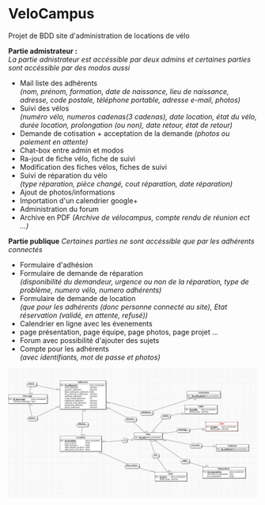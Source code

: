 VeloCampus
==========

Projet de BDD site d'administration de locations de vélo

**Partie admistrateur :**  
*La partie adnistrateur est accéssible par deux admins et certaines parties sont accéssible par des modos aussi*    
 * Mail liste des adhérents  
_(nom, prénom, formation, date de naissance, lieu de naissance, adresse, code postale, téléphone portable, adresse e-mail, photos)_
 * Suivi des vélos  
_(numéro vélo, numeros cadenas(3 cadenas), date location, état du vélo, durée location, prolongation (ou non), date retour, état de retour)_
 * Demande de cotisation + acceptation de la demande
_(photos ou paiement en attente)_
 * Chat-box entre admin et modos
 * Ra-jout de fiche vélo, fiche de suivi 
 * Modification des fiches vélos, fiches de suivi
 * Suivi de réparation du vélo  
_(type réparation, pièce changé, cout réparation, date réparation)_
 * Ajout de photos/informations
 * Importation d'un calendrier google+
 * Administration du forum
 * Archive en PDF
_(Archive de vélocampus, compte rendu de réunion ect ...)_


**Partie publique**
*Certaines parties ne sont accéssible que par les adhérents connectés*  
 * Formulaire d'adhésion
 * Formulaire de demande de réparation  
_(disponibilité du demandeur, urgence ou non de la réparation, type de problème, numero vélo, numero adhérents)_
 * Formulaire de demande de location  
_(que pour les adhérents (donc personne connecté au site), Etat réservation (validé, en attente, refusé))_
 * Calendrier en ligne avec les évenements
 * page présentation, page équipe, page photos, page projet ...
 * Forum avec possibilité d'ajouter des sujets
 * Compte pour les adhérents  
_(avec identifiants, mot de passe et photos)_

![MCD](mcd.jpg)
